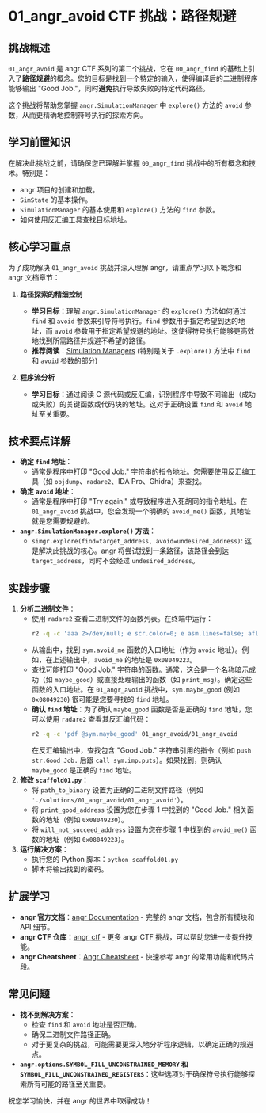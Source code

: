 # 01_angr_avoid CTF 挑战：路径规避

## 挑战概述

`01_angr_avoid` 是 angr CTF 系列的第二个挑战，它在 `00_angr_find` 的基础上引入了**路径规避**的概念。您的目标是找到一个特定的输入，使得编译后的二进制程序能够输出 "Good Job."，同时**避免**执行导致失败的特定代码路径。

这个挑战将帮助您掌握 `angr.SimulationManager` 中 `explore()` 方法的 `avoid` 参数，从而更精确地控制符号执行的探索方向。

## 学习前置知识

在解决此挑战之前，请确保您已理解并掌握 `00_angr_find` 挑战中的所有概念和技术。特别是：

*   angr 项目的创建和加载。
*   `SimState` 的基本操作。
*   `SimulationManager` 的基本使用和 `explore()` 方法的 `find` 参数。
*   如何使用反汇编工具查找目标地址。

## 核心学习重点

为了成功解决 `01_angr_avoid` 挑战并深入理解 angr，请重点学习以下概念和 angr 文档章节：

1.  **路径探索的精细控制**
    *   **学习目标**：理解 `angr.SimulationManager` 的 `explore()` 方法如何通过 `find` 和 `avoid` 参数来引导符号执行。`find` 参数用于指定希望到达的地址，而 `avoid` 参数用于指定希望规避的地址。这使得符号执行能够更高效地找到所需路径并规避不希望的路径。
    *   **推荐阅读**：[Simulation Managers](https://docs.angr.io/en/latest/core-concepts/pathgroups.html) (特别是关于 `.explore()` 方法中 `find` 和 `avoid` 参数的部分)

2.  **程序流分析**
    *   **学习目标**：通过阅读 C 源代码或反汇编，识别程序中导致不同输出（成功或失败）的关键函数或代码块的地址。这对于正确设置 `find` 和 `avoid` 地址至关重要。

## 技术要点详解

*   **确定 `find` 地址**：
    *   通常是程序中打印 "Good Job." 字符串的指令地址。您需要使用反汇编工具（如 `objdump`、`radare2`、IDA Pro、Ghidra）来查找。
*   **确定 `avoid` 地址**：
    *   通常是程序中打印 "Try again." 或导致程序进入死胡同的指令地址。在 `01_angr_avoid` 挑战中，您会发现一个明确的 `avoid_me()` 函数，其地址就是您需要规避的。
*   **`angr.SimulationManager.explore()` 方法**：
    *   `simgr.explore(find=target_address, avoid=undesired_address)`: 这是解决此挑战的核心。angr 将尝试找到一条路径，该路径会到达 `target_address`，同时不会经过 `undesired_address`。

## 实践步骤

1.  **分析二进制文件**：
    *   使用 `radare2` 查看二进制文件的函数列表。在终端中运行：
        ```bash
        r2 -q -c 'aaa 2>/dev/null; e scr.color=0; e asm.lines=false; afl' 01_angr_avoid/01_angr_avoid
        ```
    *   从输出中，找到 `sym.avoid_me` 函数的入口地址（作为 `avoid` 地址）。例如，在上述输出中，`avoid_me` 的地址是 `0x08049223`。
    *   查找可能打印 "Good Job." 字符串的函数。通常，这会是一个名称暗示成功（如 `maybe_good`）或直接处理输出的函数（如 `print_msg`）。确定这些函数的入口地址。在 `01_angr_avoid` 挑战中，`sym.maybe_good` (例如 `0x08049230`) 很可能是您要寻找的 `find` 地址。
    *   **确认 `find` 地址**：为了确认 `maybe_good` 函数是否是正确的 `find` 地址，您可以使用 `radare2` 查看其反汇编代码：
        ```bash
        r2 -q -c 'pdf @sym.maybe_good' 01_angr_avoid/01_angr_avoid
        ```
        在反汇编输出中，查找包含 "Good Job." 字符串引用的指令（例如 `push str.Good_Job.` 后跟 `call sym.imp.puts`）。如果找到，则确认 `maybe_good` 是正确的 `find` 地址。
2.  **修改 `scaffold01.py`**：
    *   将 `path_to_binary` 设置为正确的二进制文件路径（例如 `'./solutions/01_angr_avoid/01_angr_avoid'`）。
    *   将 `print_good_address` 设置为您在步骤 1 中找到的 "Good Job." 相关函数的地址（例如 `0x08049230`）。
    *   将 `will_not_succeed_address` 设置为您在步骤 1 中找到的 `avoid_me()` 函数的地址（例如 `0x08049223`）。
3.  **运行解决方案**：
    *   执行您的 Python 脚本：`python scaffold01.py`
    *   脚本将输出找到的密码。

## 扩展学习

*   **angr 官方文档**：[angr Documentation](https://docs.angr.io/en/latest.md) - 完整的 angr 文档，包含所有模块和 API 细节。
*   **angr CTF 仓库**：[angr_ctf](https://github.com/jakespringer/angr_ctf) - 更多 angr CTF 挑战，可以帮助您进一步提升技能。
*   **angr Cheatsheet**：[Angr Cheatsheet](https://docs.angr.io/en/latest/appendix/cheatsheet.html) - 快速参考 angr 的常用功能和代码片段。

## 常见问题

*   **找不到解决方案**：
    *   检查 `find` 和 `avoid` 地址是否正确。
    *   确保二进制文件路径正确。
    *   对于更复杂的挑战，可能需要更深入地分析程序逻辑，以确定正确的规避点。
*   **`angr.options.SYMBOL_FILL_UNCONSTRAINED_MEMORY` 和 `SYMBOL_FILL_UNCONSTRAINED_REGISTERS`**：这些选项对于确保符号执行能够探索所有可能的路径至关重要。

祝您学习愉快，并在 angr 的世界中取得成功！
